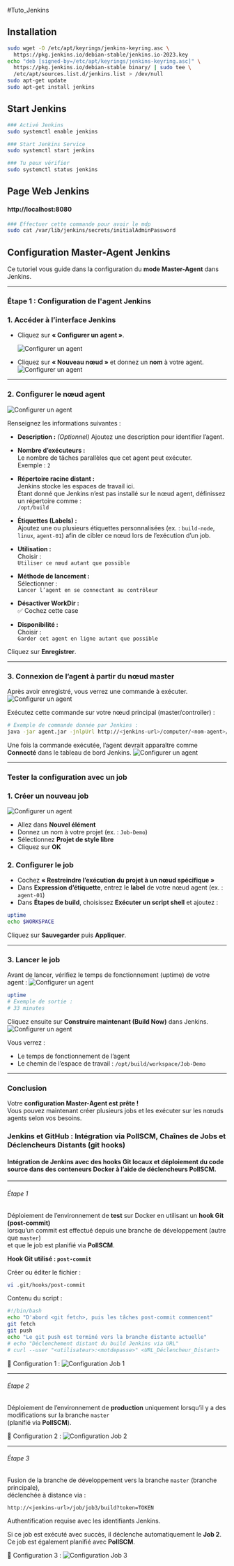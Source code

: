 #Tuto_Jenkins
## Installation

```bash
sudo wget -O /etc/apt/keyrings/jenkins-keyring.asc \
  https://pkg.jenkins.io/debian-stable/jenkins.io-2023.key
echo "deb [signed-by=/etc/apt/keyrings/jenkins-keyring.asc]" \
  https://pkg.jenkins.io/debian-stable binary/ | sudo tee \
  /etc/apt/sources.list.d/jenkins.list > /dev/null
sudo apt-get update
sudo apt-get install jenkins
```
## Start Jenkins
```bash
### Activé Jenkins
sudo systemctl enable jenkins

### Start Jenkins Service
sudo systemctl start jenkins

### Tu peux vérifier
sudo systemctl status jenkins
```

## Page Web Jenkins
#### http://localhost:8080
```bash
### Effectuer cette commande pour avoir le mdp
sudo cat /var/lib/jenkins/secrets/initialAdminPassword
```
## Configuration Master-Agent Jenkins

Ce tutoriel vous guide dans la configuration du **mode Master-Agent** dans Jenkins.

---

### Étape 1 : Configuration de l'agent Jenkins

### 1. Accéder à l’interface Jenkins

- Cliquez sur **« Configurer un agent »**.
  
  ![Configurer un agent](Images/image1.webp)
- Cliquez sur **« Nouveau nœud »** et donnez un **nom** à votre agent.
  ![Configurer un agent](Images/image2.webp)
---

### 2. Configurer le nœud agent
![Configurer un agent](Images/image3.webp)

Renseignez les informations suivantes :

- **Description :** *(Optionnel)* Ajoutez une description pour identifier l’agent.
- **Nombre d’exécuteurs :**  
  Le nombre de tâches parallèles que cet agent peut exécuter.  
  Exemple : `2`

- **Répertoire racine distant :**  
  Jenkins stocke les espaces de travail ici.  
  Étant donné que Jenkins n’est pas installé sur le nœud agent, définissez un répertoire comme :  
  `/opt/build`

- **Étiquettes (Labels) :**  
  Ajoutez une ou plusieurs étiquettes personnalisées (ex. : `build-node`, `linux`, `agent-01`) afin de cibler ce nœud lors de l’exécution d’un job.

- **Utilisation :**  
  Choisir :  
  `Utiliser ce nœud autant que possible`

- **Méthode de lancement :**  
  Sélectionner :  
   `Lancer l’agent en se connectant au contrôleur`

- **Désactiver WorkDir :**  
  ✅ Cochez cette case

- **Disponibilité :**  
  Choisir :  
  `Garder cet agent en ligne autant que possible`

Cliquez sur **Enregistrer**.

---

### 3. Connexion de l’agent à partir du nœud master

Après avoir enregistré, vous verrez une commande à exécuter.
![Configurer un agent](Images/image4.webp)

Exécutez cette commande sur votre nœud principal (master/controller) :

```bash
# Exemple de commande donnée par Jenkins :
java -jar agent.jar -jnlpUrl http://<jenkins-url>/computer/<nom-agent>/slave-agent.jnlp -secret <clé-secrète> -workDir "/opt/build"
```

Une fois la commande exécutée, l’agent devrait apparaître comme **Connecté** dans le tableau de bord Jenkins.
![Configurer un agent](Images/image5.webp)

---

### Tester la configuration avec un job

### 1. Créer un nouveau job
![Configurer un agent](Images/image6.webp)


- Allez dans **Nouvel élément**
- Donnez un nom à votre projet (ex. : `Job-Demo`)
- Sélectionnez **Projet de style libre**
- Cliquez sur **OK**

### 2. Configurer le job

- Cochez **« Restreindre l’exécution du projet à un nœud spécifique »**
- Dans **Expression d’étiquette**, entrez le **label** de votre nœud agent (ex. : `agent-01`)
- Dans **Étapes de build**, choisissez **Exécuter un script shell** et ajoutez :

```bash
uptime
echo $WORKSPACE
```

Cliquez sur **Sauvegarder** puis **Appliquer**.

---

### 3. Lancer le job

Avant de lancer, vérifiez le temps de fonctionnement (uptime) de votre agent :
![Configurer un agent](Images/image7.webp)


```bash
uptime
# Exemple de sortie :
# 33 minutes
```

Cliquez ensuite sur **Construire maintenant (Build Now)** dans Jenkins.
![Configurer un agent](Images/image8.webp)


Vous verrez :

- Le temps de fonctionnement de l’agent
- Le chemin de l’espace de travail : `/opt/build/workspace/Job-Demo`

---

### Conclusion

Votre **configuration Master-Agent est prête !**  
Vous pouvez maintenant créer plusieurs jobs et les exécuter sur les nœuds agents selon vos besoins. 

### Jenkins et GitHub : Intégration via PollSCM, Chaînes de Jobs et Déclencheurs Distants (git hooks)

#### Intégration de Jenkins avec des hooks Git locaux et déploiement du code source dans des conteneurs Docker à l’aide de déclencheurs PollSCM.


---

###### Étape 1

Déploiement de l’environnement de **test** sur Docker en utilisant un **hook Git (post-commit)**  
lorsqu’un commit est effectué depuis une branche de développement (autre que `master`)  
et que le job est planifié via **PollSCM**.

**Hook Git utilisé : `post-commit`**

Créer ou éditer le fichier :
```bash
vi .git/hooks/post-commit
```

Contenu du script :
```bash
#!/bin/bash
echo "D'abord <git fetch>, puis les tâches post-commit commencent"
git fetch
git push
echo "Le git push est terminé vers la branche distante actuelle"
# echo "Déclenchement distant du build Jenkins via URL"
# curl --user "<utilisateur>:<motdepasse>" <URL_Déclencheur_Distant>
```

📸 Configuration 1 :
![Configuration Job 1](Images/job1i1.png)

---

###### Étape 2

Déploiement de l’environnement de **production** uniquement lorsqu’il y a des modifications sur la branche `master`  
(planifié via **PollSCM**).

📸 Configuration 2 :
![Configuration Job 2](Images/job2i2.png)

---

###### Étape 3

Fusion de la branche de développement vers la branche `master` (branche principale),  
déclenchée à distance via :

```
http://<jenkins-url>/job/job3/build?token=TOKEN
```

Authentification requise avec les identifiants Jenkins.

Si ce job est exécuté avec succès, il déclenche automatiquement le **Job 2**.  
Ce job est également planifié avec **PollSCM**.

📸 Configuration 3 :
![Configuration Job 3](Images/job3i3.png)


